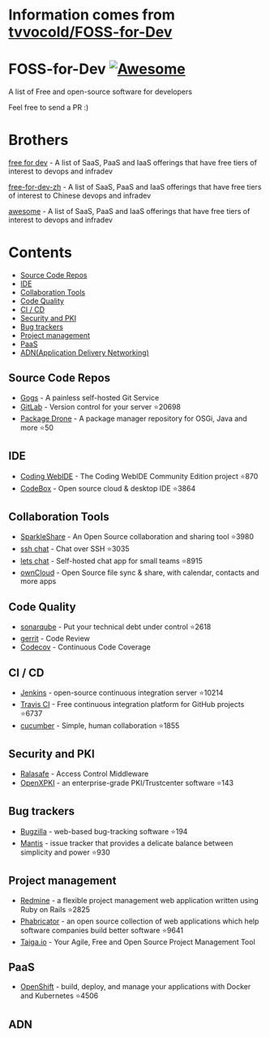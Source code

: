 # Information comes from [tvvocold/FOSS-for-Dev](https://github.com/tvvocold/FOSS-for-Dev)
# FOSS-for-Dev  [![Awesome](https://cdn.rawgit.com/sindresorhus/awesome/d7305f38d29fed78fa85652e3a63e154dd8e8829/media/badge.svg)](https://github.com/sindresorhus/awesome)
A list of Free and open-source software for developers

 
Feel free to send a PR :)
# Brothers
[free for dev](https://github.com/ripienaar/free-for-dev) - A list of SaaS, PaaS and IaaS offerings that have free tiers of interest to devops and infradev

[free-for-dev-zh](https://github.com/qinghuaiorg/free-for-dev-zh) - A list of SaaS, PaaS and IaaS offerings that have free tiers of interest to Chinese devops and infradev

[awesome](https://github.com/sindresorhus/awesome) - A list of SaaS, PaaS and IaaS offerings that have free tiers of interest to devops and infradev


# Contents
   * [Source Code Repos](#source-code-repos)
   * [IDE](#ide)
   * [Collaboration Tools](#collaboration-tools)
   * [Code Quality](#code-quality)
   * [CI / CD](#ci--cd)
   * [Security and PKI](#security-and-pki)
   * [Bug trackers](#bug-trackers)
   * [Project management](#project-management)
   * [PaaS](#paas)
   * [ADN(Application Delivery Networking)](#adn)


## Source Code Repos 

 * [Gogs](https://github.com/gogits/gogs)  - A painless self-hosted Git Service 
 * [GitLab](https://github.com/gitlabhq/gitlabhq) - Version control for your server :star:20698
 * [Package Drone](https://github.com/eclipse/packagedrone) - A package manager repository for OSGi, Java and more :star:50


## IDE 

 * [Coding WebIDE](https://github.com/Coding/WebIDE) - The Coding WebIDE Community Edition project :star:870
 * [CodeBox](https://github.com/CodeboxIDE/codebox) - Open source cloud & desktop IDE :star:3864


## Collaboration Tools

 * [SparkleShare](https://github.com/hbons/SparkleShare) - An Open Source collaboration and sharing tool :star:3980
 * [ssh chat](https://github.com/shazow/ssh-chat) - Chat over SSH  :star:3035
 * [lets chat](https://github.com/sdelements/lets-chat) - Self-hosted chat app for small teams :star:8915
 * [ownCloud](https://owncloud.org) - Open Source file sync & share, with calendar, contacts and more apps

## Code Quality

 * [sonarqube](https://github.com/SonarSource/sonarqube) - Put your technical debt under control :star:2618
 * [gerrit](https://gerrit.googlesource.com/) - Code Review
 * [Codecov](https://codecov.io/) - Continuous Code Coverage


## CI / CD

 * [Jenkins](https://github.com/jenkinsci/jenkins) - open-source continuous integration server :star:10214
 * [Travis CI](https://github.com/travis-ci/travis-ci) - Free continuous integration platform for GitHub projects :star:6737
 * [cucumber](https://github.com/cucumber/cucumber) - Simple, human collaboration  :star:1855


## Security and PKI

 * [Ralasafe](http://sourceforge.net/projects/ralasafe/) - Access Control Middleware
 * [OpenXPKI](https://github.com/openxpki/openxpki) - an enterprise-grade PKI/Trustcenter software :star:143


## Bug trackers

* [Bugzilla](https://github.com/bugzilla/bugzilla) - web-based bug-tracking software :star:194
* [Mantis](https://github.com/mantisbt/mantisbt) - issue tracker that provides a delicate balance between simplicity and power :star:930


## Project management
* [Redmine](https://github.com/redmine/redmine) - a flexible project management web application written using Ruby on Rails :star:2825
* [Phabricator](https://github.com/phacility/phabricator) - an open source collection of web applications which help software companies build better software :star:9641
* [Taiga.io](https://github.com/taigaio) - Your Agile, Free and Open Source Project Management Tool

## PaaS

 * [OpenShift](https://github.com/openshift/origin) - build, deploy, and manage your applications with Docker and Kubernetes :star:4506

## ADN 
  
 

